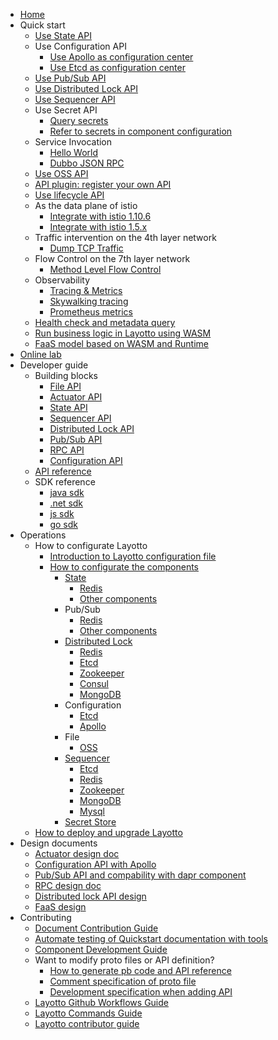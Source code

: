 - [Home](/en/README.md)
- Quick start
  - [Use State API](en/start/state/start.md)
  - Use Configuration API
    - [Use Apollo as configuration center](en/start/configuration/start-apollo.md)
    - [Use Etcd as configuration center](en/start/configuration/start.md)
  - [Use Pub/Sub API](en/start/pubsub/start.md)
  - [Use Distributed Lock API](en/start/lock/start.md)
  - [Use Sequencer API](en/start/sequencer/start.md)
  - Use Secret API
    - [Query secrets](en/start/secret/start.md)
    - [Refer to secrets in component configuration](en/start/secret/secret_ref.md)
  - Service Invocation
    - [Hello World](en/start/rpc/helloworld.md)
    - [Dubbo JSON RPC](en/start/rpc/dubbo_json_rpc.md)    
  - [Use OSS API](en/start/oss/start.md)
  - [API plugin: register your own API](en/start/api_plugin/helloworld.md)
  <!--quickstart_generator-->  
  - [Use lifecycle API](en/start/lifecycle/start) 
  - As the data plane of istio
    - [Integrate with istio 1.10.6](en/start/istio/)
    - [Integrate with istio 1.5.x](en/start/istio/start.md)
  - Traffic intervention on the 4th layer network
    - [Dump TCP Traffic](en/start/network_filter/tcpcopy.md)
  - Flow Control on the 7th layer network
    - [Method Level Flow Control](en/start/stream_filter/flow_control.md)
  - Observability
    - [Tracing & Metrics](en/start/trace/trace.md)
    - [Skywalking tracing](en/start/trace/skywalking.md)
    - [Prometheus metrics](en/start/trace/prometheus.md)
  - [Health check and metadata query](en/start/actuator/start.md)
  - [Run business logic in Layotto using WASM](en/start/wasm/start.md)
  - [FaaS model based on WASM and Runtime](en/start/faas/start.md)
- [Online lab](en/start/lab.md)  
- Developer guide
  - Building blocks
    - [File API](en/building_blocks/file/file.md)
    - [Actuator API](en/building_blocks/actuator/actuator.md)
    - [State API](en/building_blocks/state/reference.md)
    - [Sequencer API](en/building_blocks/sequencer/reference.md)
    - [Distributed Lock API](en/building_blocks/lock/reference.md)
    - [Pub/Sub API](en/building_blocks/pubsub/reference.md)
    - [RPC API](en/building_blocks/rpc/reference.md)    
    - [Configuration API](en/building_blocks/configuration/reference.md)
  - [API reference](en/api_reference/README)
  - SDK reference
    - [java sdk](https://github.com/layotto/java-sdk)
    - [.net sdk](https://github.com/layotto/dotnet-sdk)
    - [js sdk](https://github.com/layotto/js-sdk)
    - [go sdk](en/sdk_reference/go/start.md)
- Operations
  - How to configurate Layotto
    - [Introduction to Layotto configuration file](en/configuration/overview.md)  
    - [How to configurate the components](en/component_specs/overview.md)
      - [State](en/component_specs/state/common.md)
        - [Redis](en/component_specs/state/redis.md)
        - [Other components](en/component_specs/state/others.md)
      - Pub/Sub
        - [Redis](en/component_specs/pubsub/redis.md)
        - [Other components](en/component_specs/pubsub/others.md)
      - [Distributed Lock](en/component_specs/lock/common.md)
        - [Redis](en/component_specs/lock/redis.md)  
        - [Etcd](en/component_specs/lock/etcd.md)
        - [Zookeeper](en/component_specs/lock/zookeeper.md)
        - [Consul](en/component_specs/lock/consul.md)
        - [MongoDB](en/component_specs/lock/mongo.md)
      - Configuration
        - [Etcd](en/component_specs/configuration/etcd.md)
        - [Apollo](en/component_specs/configuration/apollo.md)
      - File
        - [OSS](en/component_specs/file/oss.md)
      - [Sequencer](en/component_specs/sequencer/common.md)
        - [Etcd](en/component_specs/sequencer/etcd.md)
        - [Redis](en/component_specs/sequencer/redis.md)
        - [Zookeeper](en/component_specs/sequencer/zookeeper.md)
        - [MongoDB](en/component_specs/sequencer/mongo.md)
        - [Mysql](en/component_specs/sequencer/mysql.md)
      - [Secret Store](en/component_specs/secret/common.md)
  - [How to deploy and upgrade Layotto](en/operation/)
- Design documents
  - [Actuator design doc](en/design/actuator/actuator-design-doc.md)
  - [Configuration API with Apollo](en/design/configuration/configuration-api-with-apollo.md)
  - [Pub/Sub API and compability with dapr component](en/design/pubsub/pubsub-api-and-compability-with-dapr-component.md)
  - [RPC design doc](en/design/rpc/rpc-design-doc.md)
  - [Distributed lock API design](en/design/lock/lock-api-design.md)
  - [FaaS design](en/design/faas/faas-poc-design.md)
- Contributing
  - [Document Contribution Guide](en/development/contributing-doc.md)
  - [Automate testing of Quickstart documentation with tools](en/development/test-quickstart.md)
  - [Component Development Guide](en/development/developing-component.md)
  - Want to modify proto files or API definition?
    - [How to generate pb code and API reference](en/api_reference/how_to_generate_api_doc.md)
    - [Comment specification of proto file](en/api_reference/comment_spec_of_proto.md)
    - [Development specification when adding API](en/development/developing-api.md)
  - [Layotto Github Workflows Guide](en/development/github-workflows.md)
  - [Layotto Commands Guide](en/development/commands.md)
  - [Layotto contributor guide](en/development/CONTRIBUTING.md)

